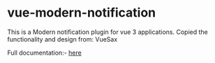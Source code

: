 # vue-modern-notification
This is a Modern notification plugin for vue 3 applications. Copied the functionality and design from: VueSax


Full documentation:- [here](https://vue-modern-notification.netlify.app/)
